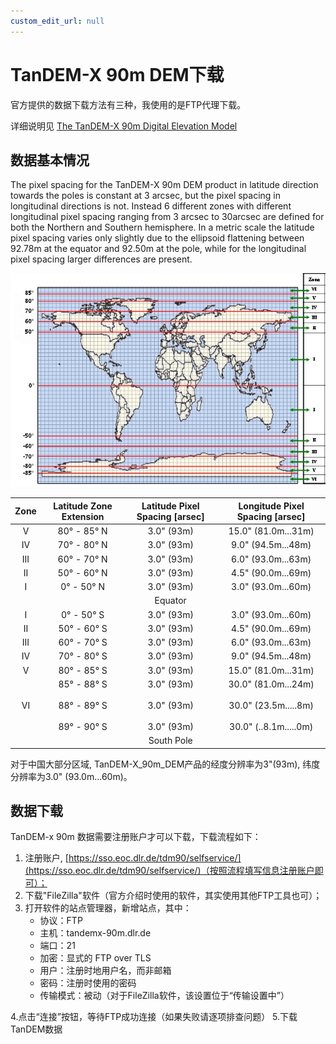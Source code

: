 ```yaml
---
custom_edit_url: null
---
```


# TanDEM-X 90m DEM下载

官方提供的数据下载方法有三种，我使用的是FTP代理下载。

详细说明见 [The TanDEM-X 90m Digital Elevation Model](https://geoservice.dlr.de/web/dataguide/tdm90/)

## 数据基本情况

The pixel spacing for the TanDEM-X 90m DEM product in latitude direction towards the poles is constant at 3 arcsec, but the pixel spacing in longitudinal directions is not. Instead 6 different zones with different longitudinal pixel spacing ranging from 3 arcsec to 30arcsec are defined for both the Northern and Southern hemisphere. In a metric scale the latitude pixel spacing varies only slightly due to the ellipsoid flattening between 92.78m at the equator and 92.50m at the pole, while for the longitudinal pixel spacing larger differences are present.

![TanDEM-X_90m_DEM_PixelspacingZones](pics/TanDEM-X_90m_DEM_PixelspacingZones.png)

Zone | Latitude Zone Extension |Latitude Pixel Spacing [arsec] |Longitude Pixel Spacing [arsec]
:---:|:---:|:---:|:---:
V|80° - 85° N|3.0" (93m)|15.0" (81.0m...31m)
IV|70° - 80° N|3.0" (93m)|9.0" (94.5m...48m)
III|60° - 70° N|3.0" (93m)| 6.0" (93.0m...63m)
II|50° - 60° N|3.0" (93m)| 4.5" (90.0m...69m)
I|  0° - 50° N|3.0" (93m)| 3.0" (93.0m...60m)
|||Equator|
I|  0° - 50° S|3.0" (93m)| 3.0" (93.0m...60m)
II|50° - 60° S|3.0" (93m)| 4.5" (90.0m...69m)
III|60° - 70° S|3.0" (93m)| 6.0" (93.0m...63m)
IV|70° - 80° S|3.0" (93m)|9.0" (94.5m...48m)
V|80° - 85° S|3.0" (93m)|15.0" (81.0m...31m)
 VI|85° - 88° S<br></br>88° - 89° S<br></br>89° - 90° S|3.0" (93m)<br></br>3.0" (93m)<br></br>3.0" (93m)|30.0" (81.0m...24m)<br></br>30.0" (23.5m.....8m)<br></br>30.0" (..8.1m.....0m)
|||South Pole|

对于中国大部分区域, TanDEM-X_90m_DEM产品的经度分辨率为3"(93m), 纬度分辨率为3.0" (93.0m...60m)。

## 数据下载

TanDEM-x 90m 数据需要注册账户才可以下载，下载流程如下：

1. 注册账户, [https://sso.eoc.dlr.de/tdm90/selfservice/](https://sso.eoc.dlr.de/tdm90/selfservice/)（按照流程填写信息注册账户即可）；
2. 下载"FileZilla"软件（官方介绍时使用的软件，其实使用其他FTP工具也可）；
3. 打开软件的站点管理器，新增站点，其中：
   - 协议：FTP
   - 主机：tandemx-90m.dlr.de
   - 端口：21
   - 加密：显式的 FTP over TLS
   - 用户：注册时地用户名，而非邮箱
   - 密码：注册时使用的密码
   - 传输模式：被动（对于FileZilla软件，该设置位于“传输设置中”）
  
4.点击“连接”按钮，等待FTP成功连接（如果失败请逐项排查问题）
5.下载TanDEM数据
